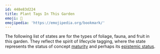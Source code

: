 ```yaml
---
id: 448e83d224
title: Plant Tags In This Garden
emoji: 🔖
emojipedia: 'https://emojipedia.org/bookmark/'
---
```


The following list of states are for the types of foliage, fauna, and fruit in this garden. They reflect the spirit of lifecycle tagging, where the state represents the status of concept
[maturity](https://notes.andymatuschak.org/Taxonomy_of_note_types) and perhaps its
[epistemic status](https://www.gwern.net/About#confidence-tags).
